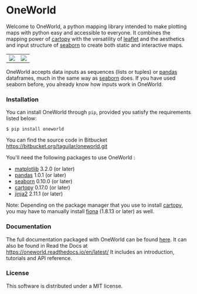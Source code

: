 # OneWorld

Welcome to OneWorld, a python mapping library intended to make plotting
maps with python easy and accessible to everyone. It combines the
mapping power of
[cartopy] with
the versatility of [leaflet] and
the aesthetics and input structure of  [seaborn]
to create both static and interactive maps.

|            |                 |
|:----------:|:---------------:|
![](docs/build/html/_static/tut_shp4.png)|![](docs/build/html/_static/welcome.png)

OneWorld accepts data inputs as sequences (lists or tuples) or 
[pandas] dataframes, much in the same
way as
[seaborn] does. If you have used seaborn
before, you already know how inputs work in OneWorld. 

### Installation

You can install OneWorld through `pip`, provided you satisfy the
requirements listed below:

```
$ pip install oneworld
```

You can find the source code in Bitbucket https://bitbucket.org/taguilar/oneworld.git

You'll need the following packages to use OneWorld :

* [matplotlib] 3.2.0 (or later)
* [pandas] 1.0.1 (or later)
* [seaborn] 0.10.0 (or later)
* [cartopy] 0.17.0 (or later)
* [jinja2] 2.11.1 (or later)

Note: Depending on the package manager
          that you use to install [cartopy], you may have to 
          manually install [fiona] (1.8.13 or later) as well.

### Documentation

The full documentation packaged with OneWorld can be found
[here](docs/build/html/index.html). It can also be found
in Read the Docs at https://oneworld.readthedocs.io/en/latest/
It includes an introduction, tutorials and API reference.

### License

This software is distributed under a MIT license.

   [matplotlib]: https://matplotlib.org/3.2.0/index.html
   [cartopy]: https://scitools.org.uk/cartopy/docs/latest/
   [leaflet]: https://leafletjs.com
   [seaborn]: https://seaborn.pydata.org
   [pandas]: https://pandas.pydata.org/
   [jinja2]: https://jinja.palletsprojects.com/en/2.11.x/
   [fiona]: https://pypi.org/project/Fiona/


